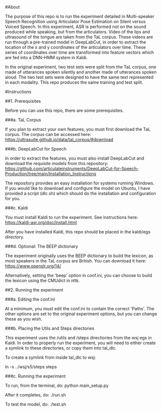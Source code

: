 #About

The purpose of this repo is to run the experiment detailed in Multi-speaker Speech Recognition using Articulator Pose Estimation on Silent versus Voiced Speech. In this experiment, ASR is performed not on the sound produced while speaking, but from the articulators. Video of the lips and ultrasound of the tongue are taken from the TaL corpus. These videos are run through a pre-trained model in DeepLabCut, in order to extract the location of the x and y coordinates of the articulators over time. These series of coordinates over time are transformed into feature vectors which are fed into a DNN-HMM system in Kaldi.

In the original experiment, two test sets were split from the TaL corpus, one made of utterances spoken silently and another made of utterances spoken aloud. The two test sets were designed to have the same text represented in each modality. This repo produces the same training and test split.

#Instructions

##1. Prerequisites

Before you can use this repo, there are some prerequisites.

###a. TaL Corpus

If you plan to extract your own features, you must first download the TaL corpus. The corpus can be accessed here: https://ultrasuite.github.io/data/tal_corpus/#download

###b. DeepLabCut for Speech

In order to extract the features, you must also install DeepLabCut and download the requisite models from this repository: https://github.com/articulateinstruments/DeepLabCut-for-Speech-Production/tree/main/Installation_Instructions

The repository provides an easy installation for systems running Windows. If you would like to download and configure the model on Ubuntu, I have provided a script (dlc.sh) which should do the installation and configuration for you.

###c. Kaldi

You must install Kaldi to run the experiment. See instructions here: https://kaldi-asr.org/doc/install.html

After you have installed Kaldi, this repo should be placed in the kaldi/egs directory.

###d. Optional: The BEEP dictionary

The experiment originally uses the BEEP dictionary to build the lexicon, as most speakers in the TaL corpus are British. You can download it here: https://www.openslr.org/14/

Alternatively, setting the 'beep' option in conf.ini, you can choose to build the lexicon using the CMUdict in nltk.

##2. Running the experiment

###a. Editing the conf.ini

At a minimum, you must edit the conf.ini to contain the correct 'Paths'. The other options are set to the original experiment options, but you can change these as you wish.

###b. Placing the Utils and Steps directories

This experiment uses the /utils and /steps directiories from the wsj egs in Kaldi. In order to properly run the experiment, you will need to either create a symlink to these directories, or copy them into tal_dlc.

To create a symlink from inside tal_dlc to wsj:

 ln -s ../wsj/s5/steps steps

###c. Running the experiment

To run, from the terminal, do:
python main_setup.py

After it completes, do:
./run.sh

To test the model, do:
./test.sh

